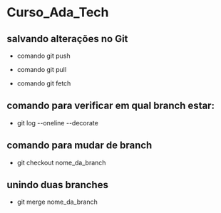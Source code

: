 # Curso_Ada_Tech

## salvando alterações no Git

* comando git push

* comando git pull

* comando git fetch

## comando para verificar em qual branch estar:

* git log --oneline --decorate

## comando para mudar de branch

* git checkout nome_da_branch

## unindo duas branches

* git merge nome_da_branch